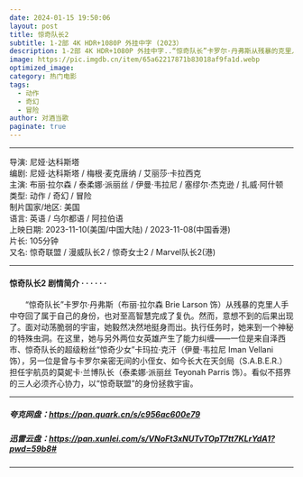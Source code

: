 ```yaml
---
date: 2024-01-15 19:50:06
layout: post
title: 惊奇队长2
subtitle: 1-2部 4K HDR+1080P 外挂中字 (2023）
description: 1-2部 4K HDR+1080P 外挂中字..“惊奇队长”卡罗尔·丹弗斯从残暴的克里人手中夺回了属于自己的身份，也对至高智慧完成了复仇。然而，意想不到的后果出现了。面对动荡脆弱的宇宙，她毅然决然地挺身而出。执行任务时，她来到一个神秘的特殊虫洞...
image: https://pic.imgdb.cn/item/65a62217871b83018af9fa1d.webp
optimized_image: 
category: 热门电影
tags:
  - 动作
  - 奇幻
  - 冒险
author: 对酒当歌
paginate: true
---
```


---

导演: 尼娅·达科斯塔  
编剧: 尼娅·达科斯塔 / 梅根·麦克唐纳 / 艾丽莎·卡拉西克  
主演: 布丽·拉尔森 / 泰柔娜·派丽丝 / 伊曼·韦拉尼 / 塞缪尔·杰克逊 / 扎威·阿什顿  
类型: 动作 / 奇幻 / 冒险  
制片国家/地区: 美国  
语言: 英语 / 乌尔都语 / 阿拉伯语  
上映日期: 2023-11-10(美国/中国大陆) / 2023-11-08(中国香港)  
片长: 105分钟  
又名: 惊奇联盟 / 漫威队长2 / 惊奇女士2 / Marvel队长2(港)  

---

#### 惊奇队长2 剧情简介 · · · · · ·

　　“惊奇队长”卡罗尔·丹弗斯（布丽·拉尔森 Brie Larson 饰）从残暴的克里人手中夺回了属于自己的身份，也对至高智慧完成了复仇。然而，意想不到的后果出现了。面对动荡脆弱的宇宙，她毅然决然地挺身而出。执行任务时，她来到一个神秘的特殊虫洞。在这里，她与另外两位女英雄产生了能力纠缠——一位是来自泽西市、惊奇队长的超级粉丝“惊奇少女”卡玛拉·克汗（伊曼·韦拉尼 Iman Vellani 饰），另一位是曾与卡罗尔亲密无间的小侄女、如今长大在天剑局（S.A.B.E.R.）担任宇航员的莫妮卡·兰博队长（泰柔娜·派丽丝 Teyonah Parris 饰）。看似不搭界的三人必须齐心协力，以“惊奇联盟”的身份拯救宇宙。

---

##### 夸克网盘：<https://pan.quark.cn/s/c956ac600e79>

##### 迅雷云盘：<https://pan.xunlei.com/s/VNoFt3xNUTvTOpT7tt7KLrYdA1?pwd=59b8#>

---
